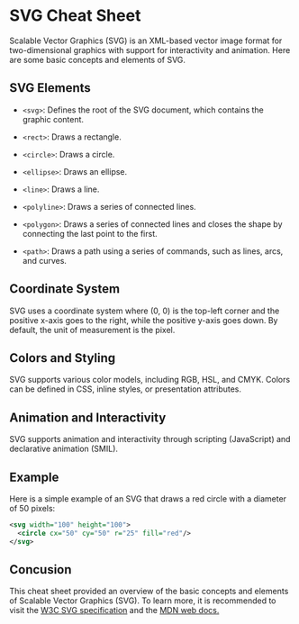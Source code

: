 # SVG Cheat Sheet

Scalable Vector Graphics (SVG) is an XML-based vector image format for two-dimensional graphics with support for interactivity and animation. Here are some basic concepts and elements of SVG.

## SVG Elements

- `<svg>`: Defines the root of the SVG document, which contains the graphic content.

- `<rect>`: Draws a rectangle.

- `<circle>`: Draws a circle.

- `<ellipse>`: Draws an ellipse.

- `<line>`: Draws a line.

- `<polyline>`: Draws a series of connected lines.

- `<polygon>`: Draws a series of connected lines and closes the shape by connecting the last point to the first.

- `<path>`: Draws a path using a series of commands, such as lines, arcs, and curves.

## Coordinate System

SVG uses a coordinate system where (0, 0) is the top-left corner and the positive x-axis goes to the right, while the positive y-axis goes down. By default, the unit of measurement is the pixel.

## Colors and Styling

SVG supports various color models, including RGB, HSL, and CMYK. Colors can be defined in CSS, inline styles, or presentation attributes.

## Animation and Interactivity

SVG supports animation and interactivity through scripting (JavaScript) and declarative animation (SMIL).

## Example

Here is a simple example of an SVG that draws a red circle with a diameter of 50 pixels:

```xml
<svg width="100" height="100">
  <circle cx="50" cy="50" r="25" fill="red"/>
</svg>
```

## Concusion

This cheat sheet provided an overview of the basic concepts and elements of Scalable Vector Graphics (SVG). To learn more, it is recommended to visit the [W3C SVG specification](https://www.w3.org/TR/SVG11/) and the [MDN web docs.](https://developer.mozilla.org/en-US/docs/Web/SVG)